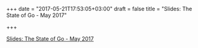 +++
date = "2017-05-21T17:53:05+03:00"
draft = false
title = "Slides: The State of Go - May 2017"

+++

<p><a href="https://talks.golang.org/2017/state-of-go-may.slide#1">Slides: The State of Go - May 2017</a></p>
